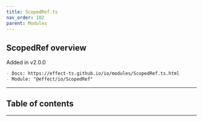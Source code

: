 ```yaml
---
title: ScopedRef.ts
nav_order: 102
parent: Modules
---
```


## ScopedRef overview

Added in v2.0.0

```md
- Docs: https://effect-ts.github.io/io/modules/ScopedRef.ts.html
- Module: "@effect/io/ScopedRef"
```

---

<h2 class="text-delta">Table of contents</h2>

---
